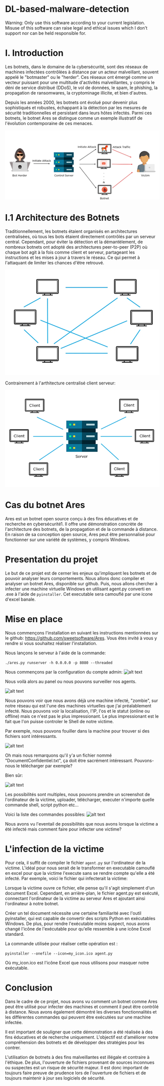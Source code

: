 # DL-based-malware-detection
Warning: Only use this software according to your current legislation. Misuse of this software can raise legal and ethical issues which I don't support nor can be held responsible for.

# I. Introduction

Les botnets, dans le domaine de la cybersécurité, sont des réseaux de machines infectées contrôlées à distance par un acteur malveillant, souvent appelé le "botmaster" ou le "herder". Ces réseaux ont émergé comme un vecteur puissant pour une multitude d'activités malveillantes, y compris le déni de service distribué (DDoS), le vol de données, le spam, le phishing, la propagation de ransomwares, la cryptominage illicite, et bien d'autres.

Depuis les années 2000, les botnets ont évolué pour devenir plus sophistiqués et robustes, échappant à la détection par les mesures de sécurité traditionnelles et persistant dans leurs hôtes infectés. Parmi ces botnets, le botnet Ares se distingue comme un exemple illustratif de l'évolution contemporaine de ces menaces.

![alt text](screenshots/workingofabotnet.png "Fonctionnement d'un botnet")

# I.1 Architecture des Botnets

Traditionnellement, les botnets étaient organisés en architectures centralisées, où tous les bots étaient directement contrôlés par un serveur central. Cependant, pour éviter la détection et la démantèlement, de nombreux botnets ont adopté des architectures peer-to-peer (P2P) où chaque bot agit à la fois comme client et serveur, partageant les instructions et les mises à jour à travers le réseau. Ce qui permet à l'attaquant de limiter les chances d'être retrouvé.

![alt text](screenshots/peertopeer.png "Peer to peer")


Contrairement à l'arthitecture centralisé client serveur:

![alt text](screenshots/clientserver.png "Client serveur")

# Cas du botnet Ares

Ares est un botnet open source conçu à des fins éducatives et de recherche en cybersécurité1. Il offre une démonstration concrète de l'architecture des botnets, de la propagation et de la commande à distance. En raison de sa conception open source, Ares peut être personnalisé pour fonctionner sur une variété de systèmes, y compris Windows.

# Presentation du projet

Le but de ce projet est de cerner les enjeux qu'impliquent les botnets et de pouvoir analyser leurs comportements. Nous allons donc compiler et analyser un botnet Ares, disponible sur github. Puis, nous allons chercher à infecter une machine virtuelle Windows en utilisant agent.py converti en .exe à l'aide de ```pyinstaller```. Cet executable sera camouflé par une icone d'excel banale.

# Mise en place

Nous commençons l'installation en suivant les instructions mentionnées sur le github: https://github.com/sweetsoftware/Ares.
Vous êtes invité à vous y rendre si vous souhaitez réaliser l'installation. 

Nous lançons le serveur à l'aide de la commande: 

```./ares.py runserver -h 0.0.0.0 -p 8080 --threaded```

Nous commençons par la configuration du compte admin:
![alt text](screenshots/1.png)

Nous voilà alors au panel ou nous pouvons surveiller nos agents.

![alt text](screenshots/3.png "Liste des agents controlables")

Nous pouvons voir que nous avons déjà une machine infecté, "zombie", sur notre réseau qui est l'une des machines virtuelles que j'ai préalablement infecté. Nous pouvons voir la localisation, l'IP, l'os et le statut (online ou offline) mais ce n'est pas le plus impressionant. Le plus impressionant est le fait que l'on puisse controler le Shell de notre victime.

Par exemple, nous pouvons fouiller dans la machine pour trouver si des fichiers sont intéressants.

![alt text](screenshots/6.png "Interface de la victime")

Oh mais nous remarquons qu'il y'a un fichier nommé "DocumentConfidentiel.txt", ça doit être sacrément intéressant. Pouvons-nous le télécharger par exemple? 

Bien sûr: 

![alt text](screenshots/8.png "Document confidentiel")

Les possibilités sont multiples, nous pouvons prendre un screenshot de l'ordinateur de la victime, uploader, télécharger, executer n'importe quelle commande shell, script python etc...

Voici la liste des commandes possibles: 
![alt text](screenshots/7.png "Commandes possibles")

Nous avons vu l'eventail de possibilités que nous avons lorsque la victime a été infecté mais comment faire pour infecter une victime?

# L'infection de la victime

Pour cela, il suffit de compiler le fichier ```agent.py``` sur l'ordinateur de la victime. L'idéal pour nous serait de le transformer en executable camouflé en excel pour que la victime l'execute sans se rendre compte qu'elle a été infecté. 
Par exemple, voici le fichier qui infecterait la victime: 


Lorsque la victime ouvre ce fichier, elle pense qu'il s'agit simplement d'un document Excel. Cependant, en arrière-plan, le fichier agent.py est exécuté, connectant l'ordinateur de la victime au serveur Ares et ajoutant ainsi l'ordinateur à notre botnet.

Créer un tel document nécessite une certaine familiarité avec l'outil pyinstaller, qui est capable de convertir des scripts Python en exécutables Windows. De plus, pour rendre l'exécutable moins suspect, nous avons changé l'icône de l'exécutable pour qu'elle ressemble à une icône Excel standard.

La commande utilisée pour réaliser cette opération est :

```pyinstaller --onefile --icon=my_icon.ico agent.py```

Où my_icon.ico est l'icône Excel que nous utilisons pour masquer notre exécutable.


# Conclusion

Dans le cadre de ce projet, nous avons vu comment un botnet comme Ares peut être utilisé pour infecter des machines et comment il peut être contrôlé à distance. Nous avons également démontré les diverses fonctionnalités et les différentes commandes qui peuvent être exécutées sur une machine infectée.

Il est important de souligner que cette démonstration a été réalisée à des fins éducatives et de recherche uniquement. L'objectif est d'améliorer notre compréhension des botnets et de développer des stratégies pour les contrer.

L'utilisation de botnets à des fins malveillantes est illégale et contraire à l'éthique. De plus, l'ouverture de fichiers provenant de sources inconnues ou suspectes est un risque de sécurité majeur. Il est donc important de toujours faire preuve de prudence lors de l'ouverture de fichiers et de toujours maintenir à jour ses logiciels de sécurité.


